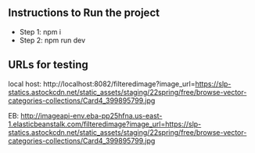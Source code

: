## Instructions to Run the project

* Step 1: npm i 
* Step 2: npm run dev

## URLs for testing

local host: http://localhost:8082/filteredimage?image_url=https://slp-statics.astockcdn.net/static_assets/staging/22spring/free/browse-vector-categories-collections/Card4_399895799.jpg

EB: http://imageapi-env.eba-pp25hfna.us-east-1.elasticbeanstalk.com/filteredimage?image_url=https://slp-statics.astockcdn.net/static_assets/staging/22spring/free/browse-vector-categories-collections/Card4_399895799.jpg
